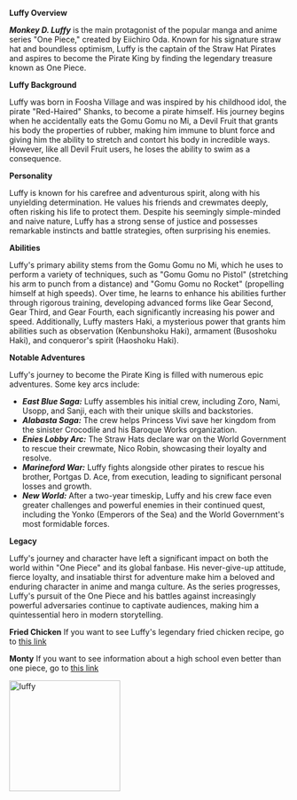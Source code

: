 **Luffy Overview**

***Monkey D. Luffy*** is the main protagonist of the popular manga and anime series "One Piece," created by Eiichiro Oda. Known for his signature straw hat and boundless optimism, Luffy is the captain of the Straw Hat Pirates and aspires to become the Pirate King by finding the legendary treasure known as One Piece.

**Luffy Background**

Luffy was born in Foosha Village and was inspired by his childhood idol, the pirate "Red-Haired" Shanks, to become a pirate himself. His journey begins when he accidentally eats the Gomu Gomu no Mi, a Devil Fruit that grants his body the properties of rubber, making him immune to blunt force and giving him the ability to stretch and contort his body in incredible ways. However, like all Devil Fruit users, he loses the ability to swim as a consequence.

**Personality**

Luffy is known for his carefree and adventurous spirit, along with his unyielding determination. He values his friends and crewmates deeply, often risking his life to protect them. Despite his seemingly simple-minded and naive nature, Luffy has a strong sense of justice and possesses remarkable instincts and battle strategies, often surprising his enemies.

**Abilities**

Luffy's primary ability stems from the Gomu Gomu no Mi, which he uses to perform a variety of techniques, such as "Gomu Gomu no Pistol" (stretching his arm to punch from a distance) and "Gomu Gomu no Rocket" (propelling himself at high speeds). Over time, he learns to enhance his abilities further through rigorous training, developing advanced forms like Gear Second, Gear Third, and Gear Fourth, each significantly increasing his power and speed. Additionally, Luffy masters Haki, a mysterious power that grants him abilities such as observation (Kenbunshoku Haki), armament (Busoshoku Haki), and conqueror's spirit (Haoshoku Haki).

**Notable Adventures**

Luffy's journey to become the Pirate King is filled with numerous epic adventures. Some key arcs include:

- ***East Blue Saga:*** Luffy assembles his initial crew, including Zoro, Nami, Usopp, and Sanji, each with their unique skills and backstories.
- ***Alabasta Saga:*** The crew helps Princess Vivi save her kingdom from the sinister Crocodile and his Baroque Works organization.
- ***Enies Lobby Arc:*** The Straw Hats declare war on the World Government to rescue their crewmate, Nico Robin, showcasing their loyalty and resolve.
- ***Marineford War:*** Luffy fights alongside other pirates to rescue his brother, Portgas D. Ace, from execution, leading to significant personal losses and growth.
- ***New World:*** After a two-year timeskip, Luffy and his crew face even greater challenges and powerful enemies in their continued quest, including the Yonko (Emperors of the Sea) and the World Government's most formidable forces.

**Legacy**

Luffy's journey and character have left a significant impact on both the world within "One Piece" and its global fanbase. His never-give-up attitude, fierce loyalty, and insatiable thirst for adventure make him a beloved and enduring character in anime and manga culture. As the series progresses, Luffy's pursuit of the One Piece and his battles against increasingly powerful adversaries continue to captivate audiences, making him a quintessential hero in modern storytelling.

**Fried Chicken**
If you want to see Luffy's legendary fried chicken recipe, go to [this link](./onepiece/luffy.md)

**Monty**
If you want to see information about a high school even better than one piece, go to [this link](./onepiece/montyHS.md)


<img src="https://static.wikia.nocookie.net/onepiece/images/6/6d/Monkey_D._Luffy_Anime_Post_Timeskip_Infobox.png/revision/latest?cb=20240306200817" alt="luffy" width="200"/>
